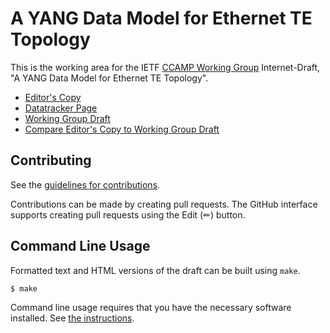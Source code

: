 # A YANG Data Model for Ethernet TE Topology

This is the working area for the IETF [CCAMP Working Group](https://datatracker.ietf.org/wg/ccamp/documents/) Internet-Draft, "A YANG Data Model for Ethernet TE Topology".

* [Editor's Copy](https://ietf-ccamp-wg.github.io/draft-ietf-ccamp-eth-client-te-topo-yang/#go.draft-ietf-ccamp-eth-client-te-topo-yang.html)
* [Datatracker Page](https://datatracker.ietf.org/doc/draft-ietf-ccamp-eth-client-te-topo-yang)
* [Working Group Draft](https://datatracker.ietf.org/doc/html/draft-ietf-ccamp-eth-client-te-topo-yang)
* [Compare Editor's Copy to Working Group Draft](https://ietf-ccamp-wg.github.io/draft-ietf-ccamp-eth-client-te-topo-yang/#go.draft-ietf-ccamp-eth-client-te-topo-yang.diff)


## Contributing

See the
[guidelines for contributions](https://github.com/ietf-ccamp-wg/draft-ietf-ccamp-eth-client-te-topo-yang/blob/main/CONTRIBUTING.md).

Contributions can be made by creating pull requests.
The GitHub interface supports creating pull requests using the Edit (✏) button.


## Command Line Usage

Formatted text and HTML versions of the draft can be built using `make`.

```sh
$ make
```

Command line usage requires that you have the necessary software installed.  See
[the instructions](https://github.com/martinthomson/i-d-template/blob/main/doc/SETUP.md).

